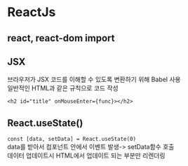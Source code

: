 # ReactJs

## react, react-dom import

<script src="https://unpkg.com/react@17.0.2/umd/react.production.min.js"></script>   
<script src="https://unpkg.com/react-dom@17.0.2/umd/react-dom.production.min.js"></script>

## JSX

<script src="https://unpkg.com/@babel/standalone/babel.min.js"></script>   
<script type="text/babel"></script>   
브라우저가 JSX 코드를 이해할 수 있도록 변환하기 위해 Babel 사용   
일반적인 HTML과 같은 규칙으로 코드 작성   

`<h2 id="title" onMouseEnter={func}></h2>`

## React.useState()

`const [data, setData] = React.useState(0)`   
data를 받아서 컴포넌트 안에서 이벤트 발생-> setData함수 호출   
데이터 업데이트시 HTML에서 업데이트 되는 부분만 리렌더링
